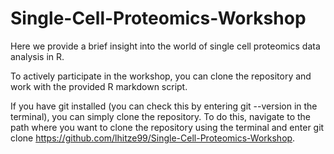 # Single-Cell-Proteomics-Workshop
Here we provide a brief insight into the world of single cell proteomics data analysis in R.

To actively participate in the workshop, you can clone the repository and work with the provided R markdown script.

If you have git installed (you can check this by entering git --version in the terminal), you can simply clone the repository. To do this, navigate to the path where you want to clone the repository using the terminal and enter git clone https://github.com/lhitze99/Single-Cell-Proteomics-Workshop.
